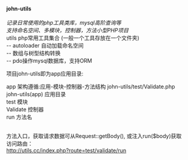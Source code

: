 #### john-utils 
_记录日常使用的php工具类库，mysql高阶查询等  
支持命名空间、多模块，控制器，方法小型PHP项目_  
utils php常用工具集合 (一般一个工具存放在一个文件夹)  
-- autoloader 自动加载命名空间  
-- 数组与树型结构转换  
-- pdo操作mysql数据库，支持ORM  

项目john-utils即为app应用目录:  

app
架构遵循:应用-模块-控制器-方法结构
john-utils/test/Validate.php  
john-utils(app) 应用目录  
test   模块      
Validate  控制器    
run  方法名  
## 
方法入口，获取请求数据可从Request::getBody(), 或注入run($body)获取  
访问路由：  
http://utils.cc/index.php?route=test/validate/run  




